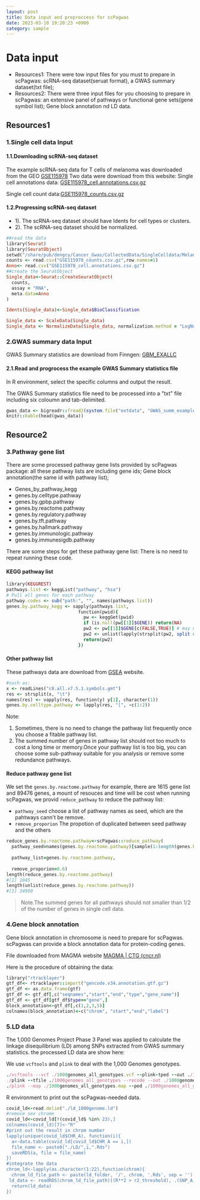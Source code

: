```yaml
---
layout: post
title: Data input and preproccess for scPagwas
date: 2023-03-10 19:20:23 +0900
category: sample
---
```

# Data input

- Resources1: There were tow input files for you must to prepare in scPagwas: scRNA-seq dataset(seruat format), a GWAS summary dataset(txt file);
- Resources2: There were three input files for you choosing to prepare in scPagwas: an extensive panel of pathways or functional gene sets(gene symbol list); Gene block annotation nd LD data.
## Resources1
### 1.Single cell data Input

#### 1.1.Downloading scRNA-seq dataset

The example scRNA-seq data for T cells of melanoma was downloaded from the GEO [GSE115978](https://www.ncbi.nlm.nih.gov/geo/query/acc.cgi?acc=GSE115978)
Two data were download from this website:
Single cell annotations data: [GSE115978_cell.annotations.csv.gz](https://ftp.ncbi.nlm.nih.gov/geo/series/GSE115nnn/GSE115978/suppl/GSE115978_cell.annotations.csv.gz)

Single cell count data:[GSE115978_counts.csv.gz](https://ftp.ncbi.nlm.nih.gov/geo/series/GSE115nnn/GSE115978/suppl/GSE115978_counts.csv.gz)

#### 1.2.Progressing scRNA-seq dataset

-   1). The scRNA-seq dataset should have Idents for cell types or clusters.
-   2). The scRNA-seq dataset should be normalized.

```ruby
##read the data
library(Seurat)
library(SeuratObject)
setwd("/share/pub/dengcy/Cancer_Gwas/CollectedData/SingleCelldata/Melanoma/GSE115978")
counts <- read.csv("GSE115978_counts.csv.gz",row.names=1)
Anno<- read.csv("GSE115978_cell.annotations.csv.gz")
##create the SeuratObject
Single_data<-Seurat::CreateSeuratObject(
  counts,
  assay = "RNA",
  meta.data=Anno
)

Idents(Single_data)<-Single_data$BioClassification

Single_data <- ScaleData(Single_data)
Single_data <- NormalizeData(Single_data, normalization.method = "LogNormalize", scale.factor = 10000)
```

### 2.GWAS summary data Input

GWAS Summary statistics are download from Finngen:
[GBM_EXALLC](https://storage.googleapis.com/finngen-public-data-r7/summary_stats/finngen_R7_C3_GBM_EXALLC.gz)

#### 2.1.Read and progrocess the example GWAS Summary statistics file

In R environment, select the specific columns and output the result.

The GWAS Summary statistics file need to be processed into a "txt" file including six coloumn and tab-delimited.

```ruby
gwas_data <- bigreadr::fread2(system.file("extdata", "GWAS_summ_example.txt", package = "scPagwas"))
knitr::kable(head(gwas_data))
```
## Resource2

### 3.Pathway gene list

There are some processed pathway gene lists provided by scPagwas package: all these pathway lists are including gene ids; Gene block annotation(the same id with pathway list);

-   Genes_by_pathway_kegg
-   genes.by.celltype.pathway
-   genes.by.gpbp.pathway
-   genes.by.reactome.pathway
-   genes.by.regulatory.pathway
-   genes.by.tft.pathway
-   genes.by.hallmark.pathway
-   genes.by.immunologic.pathway
-   genes.by.immunesigdb.pathway

There are some steps for get these pathway gene list: There is no need to repeat running these code.

#### KEGG pathway list

```ruby
library(KEGGREST)
pathways.list <- keggList("pathway", "hsa")
# Pull all genes for each pathway
pathway.codes <- sub("path:", "", names(pathways.list))	
genes.by.pathway_kegg <- sapply(pathways.list,
                           function(pwid){
                             pw <- keggGet(pwid)
                             if (is.null(pw[[1]]$GENE)) return(NA)
                             pw2 <- pw[[1]]$GENE[c(FALSE,TRUE)] # may need to modify this to c(FALSE, TRUE) for other organisms
                             pw2 <- unlist(lapply(strsplit(pw2, split = ";", fixed = T), function(x)x[1]))
                             return(pw2)
                           })
```

#### Other pathway list

These pathways data are download from [GSEA](https://www.gsea-msigdb.org/gsea/index.jsp) website.

```ruby
#such as:
x <- readLines("c8.all.v7.5.1.symbols.gmt")
res <- strsplit(x, "\t")
names(res) <- vapply(res, function(y) y[1], character(1))
genes.by.celltype.pathway <- lapply(res, "[", -c(1:2))
```

Note:

1.  Sometimes, there is no need to change the pathway list frequently once you choose a fitable pathway list.
2.  The summed number of genes in pathway list should not too much to cost a long time or memory.Once your pathway list is too big, you can choose some sub-pathway suitable for you analysis or remove some redundance pathways.

#### Reduce pathway gene list

We set the `genes.by.reactome.pathway` for example, there are 1615 gene list and 89476 genes, a mount of resouces and time will be cost when running scPagwas, we provid `reduce_pathway` to reduce the pathway list:

-   `pathway_seed` choose a list of pathway names as seed, which are the pahtways cann't be remove.
-   `remove_proporion` The propotion of duplicated between seed pathway and the others

```ruby
reduce_genes.by.reactome.pathway<-scPagwas::reduce_pathway(
  pathway_seed=names(genes.by.reactome.pathway)[sample(1:length(genes.by.reactome.pathway),500)],
                                                 
  pathway_list=genes.by.reactome.pathway,
                                                 
  remove_proporion=0.6)
length(reduce_genes.by.reactome.pathway)
#[1] 1045
length(unlist(reduce_genes.by.reactome.pathway))
#[1] 34980

```
> Note.The summed genes for all pathways should not smaller than 1/2 of the number of genes in single cell data.


### 4.Gene block annotation

Gene block annotation in chromosome is need to prepare for scPagwas.
scPagwas can provide a block annotation data for protein-coding genes.

File downloaded from MAGMA website [MAGMA | CTG (cncr.nl)](https://ctg.cncr.nl/software/magma)

Here is the procedure of obtaining the data:

```ruby
library("rtracklayer")
gtf_df<- rtracklayer::import("gencode.v34.annotation.gtf.gz")
gtf_df <- as.data.frame(gtf)
gtf_df <- gtf_df[,c("seqnames","start","end","type","gene_name")]
gtf_df <- gtf_df[gtf_df$type=="gene",]
block_annotation<-gtf_df[,c(1,2,3,5)]
colnames(block_annotation)<-c("chrom", "start","end","label")
```
### 5.LD data

The 1,000 Genomes Project Phase 3 Panel was applied to calculate the linkage disequilibrium (LD) among SNPs extracted from GWAS summary statistics.
the processed LD data are show here:

We use `vcftools` and `plink` to deal with the 1,000 Genomes genotypes.

```ruby
./vcftools --vcf ./1000genomes_all_genotypes.vcf --plink-tped --out ./1000genomes_all_genotypes
./plink --tfile ./1000genomes_all_genotypes --recode --out ./1000genomes_all_genotypes
./plink --map ./1000genomes_all_genotypes.map --ped ./1000genomes_all_genotypes.ped --allow-no-sex --autosome --r2 --ld-window-kb 1000 --ld-window-r2 0.2 --out ./ld_1000genome
```

R environment to print out the scPagwas-needed data.

```ruby
covid_ld<-read.delim("./ld_1000genome.ld")
#remove sex chrome
covid_ld<-covid_ld[!(covid_ld$ %in% 23),]
colnames(covid_ld)[7]<-"R"
#print out the result in chrom number
lapply(unique(covid_ld$CHR_A), function(i){
  a<-data.table(covid_ld[covid_ld$CHR_A == i,])
  file_name <- paste0("./LD/",i,".Rds")
  saveRDS(a, file = file_name)
})
#integrate the data
chrom_ld<-lapply(as.character(1:22),function(chrom){
  chrom_ld_file_path <- paste(ld_folder, '/', chrom, '.Rds', sep = '')
 ld_data <- readRDS(chrom_ld_file_path)[(R**2 > r2_threshold), .(SNP_A, SNP_B, R)]
  return(ld_data)
})
```
